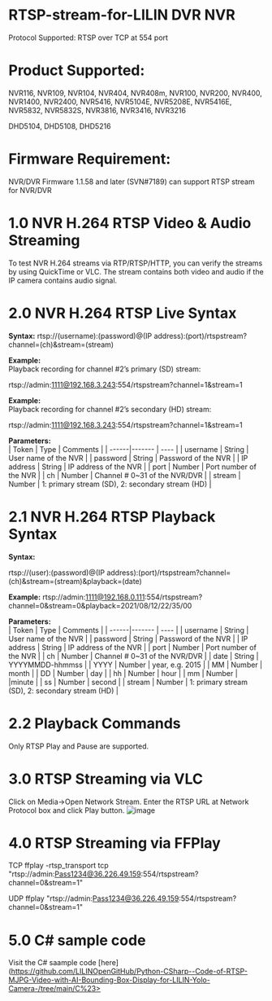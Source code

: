 # RTSP-stream-for-LILIN DVR NVR

Protocol Supported:
RTSP over TCP at 554 port

# Product Supported:
NVR116, NVR109, NVR104, NVR404, NVR408m, NVR100, NVR200, NVR400, NVR1400, NVR2400, NVR5416, NVR5104E, NVR5208E, NVR5416E, NVR5832, NVR5832S, NVR3816, NVR3416, NVR3216

DHD5104, DHD5108, DHD5216

# Firmware Requirement:
NVR/DVR Firmware 1.1.58 and later (SVN#7189) can support RTSP stream for NVR/DVR

# 1.0  NVR H.264 RTSP Video & Audio Streaming

To test NVR H.264 streams via RTP/RTSP/HTTP, you can verify the streams by using QuickTime or VLC.  The stream contains both video and audio if the IP camera contains audio signal.

# 2.0  NVR H.264 RTSP Live Syntax

**Syntax:**
rtsp://(username):(password)@(IP address):(port)/rtspstream?channel=(ch)&stream=(stream)

**Example:** <BR>
Playback recording for channel #2’s primary (SD) stream:

rtsp://admin:1111@192.168.3.243:554/rtspstream?channel=1&stream=1

**Example:** <BR>
Playback recording for channel #2’s secondary (HD) stream:

rtsp://admin:1111@192.168.3.243:554/rtspstream?channel=1&stream=1

**Parameters:** <BR>
| Token | Type | Comments |
| ------|------- | ---- |
| username | String	 | User name of the NVR  |
| password | String | 	Password of the NVR  |
| IP address | String	 | IP address of the NVR  |
| port  | Number	 |  Port number of the NVR |
| ch | Number	 | Channel # 0~31 of the NVR/DVR |
| stream | Number  | 1: primary stream (SD), 2: secondary stream (HD)  |

# 2.1  NVR H.264 RTSP Playback Syntax
 
**Syntax:** <BR>

rtsp://(user):(password)@(IP address):(port)/rtspstream?channel=(ch)&stream=(stream)&playback=(date)

 **Example:**
 rtsp://admin:1111@192.168.0.111:554/rtspstream?channel=0&stream=0&playback=2021/08/12/22/35/00
 
**Parameters:** <BR>
| Token | Type | Comments |
| ------|------- | ---- |
| username | String	 | User name of the NVR  |
| password | String | 	Password of the NVR  |
| IP address | String	 | IP address of the NVR  |
| port  | Number	 |  Port number of the NVR |
| ch | Number	 | Channel # 0~31 of the NVR/DVR |
| date | 	String	 | YYYYMMDD-hhmmss |
| YYYY | Number | year, e.g. 2015 |
| MM | Number |  month |
| DD | Number |  day |
| hh | Number |  hour |
| mm | Number | |minute |
| ss | Number | second   |
| stream | Number  | 1: primary stream (SD), 2: secondary stream (HD)  |
 
# 2.2  Playback Commands
Only RTSP Play and Pause are supported.
 
# 3.0  RTSP Streaming via VLC
Click on Media->Open Network Stream.  Enter the RTSP URL at Network Protocol box and click Play button.
![image](https://github.com/LILINOpenGitHub/LILIN-DVR-NVR-RTSP-for-video-stream/blob/main/images/vlc.png)
<BR>
# 4.0  RTSP Streaming via FFPlay
TCP
ffplay -rtsp_transport tcp "rtsp://admin:Pass1234@36.226.49.159:554/rtspstream?channel=0&stream=1"

UDP
ffplay "rtsp://admin:Pass1234@36.226.49.159:554/rtspstream?channel=0&stream=1"
 
# 5.0 C# sample code 
Visit the C# saample code [here](https://github.com/LILINOpenGitHub/Python-CSharp--Code-of-RTSP-MJPG-Video-with-AI-Bounding-Box-Display-for-LILIN-Yolo-Camera-/tree/main/C%23>



